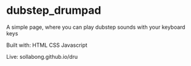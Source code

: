 # dubstep_drumpad
A simple page, where you can play dubstep sounds with your keyboard keys

Built with:
HTML
CSS
Javascript

Live: sollabong.github.io/dru
